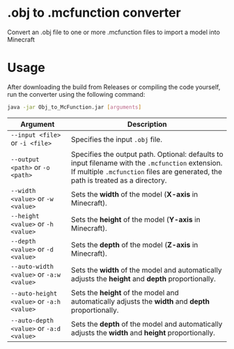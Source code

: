 # .obj to .mcfunction converter
Convert an .obj file to one or more .mcfunction files to import a model into Minecraft

# Usage
After downloading the build from Releases or compiling the code yourself, run the converter using the following command:
```sh
java -jar Obj_to_McFunction.jar [arguments]
```
| Argument                                  | Description                                                                                                                                                                          |
|-------------------------------------------|--------------------------------------------------------------------------------------------------------------------------------------------------------------------------------------|
| `--input <file>` or `-i <file>`           | Specifies the input `.obj` file.                                                                                                                                                     |
| `--output <path>` or `-o <path>`          | Specifies the output path. Optional: defaults to input filename with the `.mcfunction` extension. If multiple `.mcfunction` files are generated, the path is treated as a directory. |
| `--width <value>` or `-w <value>`         | Sets the **width** of the model (**X-axis** in Minecraft).                                                                                                                           |
| `--height <value>` or `-h <value>`        | Sets the **height** of the model (**Y-axis** in Minecraft).                                                                                                                          |
| `--depth <value>` or `-d <value>`         | Sets the **depth** of the model (**Z-axis** in Minecraft).                                                                                                                           |
| `--auto-width <value>` or `-a:w <value>`  | Sets the **width** of the model and automatically adjusts the **height** and **depth** proportionally.                                                                               |
| `--auto-height <value>` or `-a:h <value>` | Sets the **height** of the model and automatically adjusts the **width** and **depth** proportionally.                                                                               |
| `--auto-depth <value>` or `-a:d <value>`  | Sets the **depth** of the model and automatically adjusts the **width** and **height** proportionally.                                                                               |
